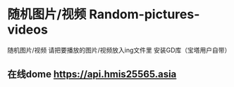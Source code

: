 # 随机图片/视频  Random-pictures-videos
随机图片/视频
请把要播放的图片/视频放入ing文件里
安装GD库（宝塔用户自带）
## 在线dome https://api.hmis25565.asia

